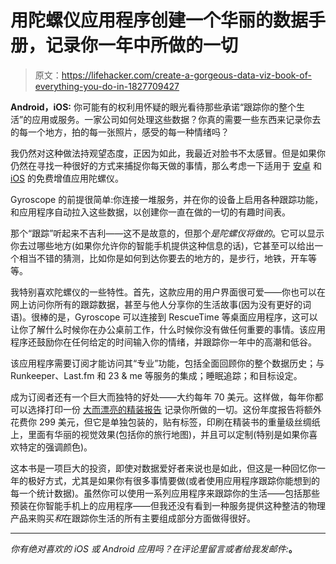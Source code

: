 # 用陀螺仪应用程序创建一个华丽的数据手册，记录你一年中所做的一切

> 原文：<https://lifehacker.com/create-a-gorgeous-data-viz-book-of-everything-you-do-in-1827709427>

**Android，iOS:** 你可能有的权利用怀疑的眼光看待那些承诺“跟踪你的整个生活”的应用或服务。一家公司如何处理这些数据？你真的需要一些东西来记录你去的每一个地方，拍的每一张照片，感受的每一种情绪吗？



我仍然对这种做法持观望态度，正因为如此，我最近对脸书不太感冒。但是如果你仍然在寻找一种很好的方式来捕捉你每天做的事情，那么考虑一下适用于 [安卓](https://play.google.com/store/apps/details?id=com.gyroscope.gyroscope&hl=en_US) 和 [iOS](https://itunes.apple.com/us/app/gyroscope-health/id1104085053?mt=8) 的免费增值应用陀螺仪。

Gyroscope 的前提很简单:你连接一堆服务，并在你的设备上启用各种跟踪功能，和应用程序自动拉入这些数据，以创建你一直在做的一切的有趣时间表。

那个“跟踪”听起来不吉利——这不是故意的，但那个*是陀螺仪将做的*。它可以显示你去过哪些地方(如果你允许你的智能手机提供这种信息的话)，它甚至可以给出一个相当不错的猜测，比如你是如何到达你要去的地方的，是步行，地铁，开车等等。

我特别喜欢陀螺仪的一些特性。首先，这款应用的用户界面很可爱——你也可以在网上访问你所有的跟踪数据，甚至与他人分享你的生活故事(因为没有更好的词语)。很棒的是，Gyroscope 可以连接到 RescueTime 等桌面应用程序，这可以让你了解什么时候你在办公桌前工作，什么时候你没有做任何重要的事情。该应用程序还鼓励你在任何给定的时间输入你的情绪，并跟踪你一年中的高潮和低谷。

该应用程序需要订阅才能访问其“专业”功能，包括全面回顾你的整个数据历史；与 Runkeeper、Last.fm 和 23 & me 等服务的集成；睡眠追踪；和目标设定。

成为订阅者还有一个巨大而独特的好处——大约每年 70 美元。这样做，每年你都可以选择打印一份 [大而漂亮的精装报告](https://gyrosco.pe/store/book/) 记录你所做的一切。这份年度报告将额外花费你 299 美元，但它是单独包装的，贴有标签，印刷在精装书的重量级丝绸纸上，里面有华丽的视觉效果(包括你的旅行地图)，并且可以定制(特别是如果你喜欢特定的强调颜色)。

这本书是一项巨大的投资，即使对数据爱好者来说也是如此，但这是一种回忆你一年的极好方式，尤其是如果你有很多事情要做(或者使用应用程序跟踪你能想到的每一个统计数据)。虽然你可以使用一系列应用程序来跟踪你的生活——包括那些预装在你智能手机上的应用程序——但我还没有看到一种服务提供这种整洁的物理产品来购买*和*在跟踪你生活的所有主要组成部分方面做得很好。

* * *

*你有绝对喜欢的 iOS 或 Android 应用吗？在评论里留言或者给我发邮件:*[](mailto:david.murphy@lifehacker.com?subject=App%20of%20the%20Week)**。**